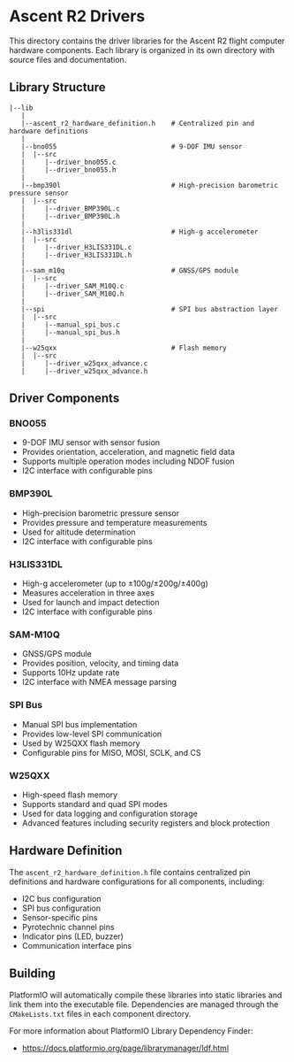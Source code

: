 # Ascent R2 Drivers

This directory contains the driver libraries for the Ascent R2 flight computer hardware components. Each library is organized in its own directory with source files and documentation.

## Library Structure

```
|--lib
   |
   |--ascent_r2_hardware_definition.h    # Centralized pin and hardware definitions
   |
   |--bno055                             # 9-DOF IMU sensor
   |  |--src
   |     |--driver_bno055.c
   |     |--driver_bno055.h
   |
   |--bmp390l                            # High-precision barometric pressure sensor
   |  |--src
   |     |--driver_BMP390L.c
   |     |--driver_BMP390L.h
   |
   |--h3lis331dl                         # High-g accelerometer
   |  |--src
   |     |--driver_H3LIS331DL.c
   |     |--driver_H3LIS331DL.h
   |
   |--sam_m10q                           # GNSS/GPS module
   |  |--src
   |     |--driver_SAM_M10Q.c
   |     |--driver_SAM_M10Q.h
   |
   |--spi                                # SPI bus abstraction layer
   |  |--src
   |     |--manual_spi_bus.c
   |     |--manual_spi_bus.h
   |
   |--w25qxx                             # Flash memory
   |  |--src
   |     |--driver_w25qxx_advance.c
   |     |--driver_w25qxx_advance.h
```

## Driver Components

### BNO055
- 9-DOF IMU sensor with sensor fusion
- Provides orientation, acceleration, and magnetic field data
- Supports multiple operation modes including NDOF fusion
- I2C interface with configurable pins

### BMP390L
- High-precision barometric pressure sensor
- Provides pressure and temperature measurements
- Used for altitude determination
- I2C interface with configurable pins

### H3LIS331DL
- High-g accelerometer (up to ±100g/±200g/±400g)
- Measures acceleration in three axes
- Used for launch and impact detection
- I2C interface with configurable pins

### SAM-M10Q
- GNSS/GPS module
- Provides position, velocity, and timing data
- Supports 10Hz update rate
- I2C interface with NMEA message parsing

### SPI Bus
- Manual SPI bus implementation
- Provides low-level SPI communication
- Used by W25QXX flash memory
- Configurable pins for MISO, MOSI, SCLK, and CS

### W25QXX
- High-speed flash memory
- Supports standard and quad SPI modes
- Used for data logging and configuration storage
- Advanced features including security registers and block protection

## Hardware Definition

The `ascent_r2_hardware_definition.h` file contains centralized pin definitions and hardware configurations for all components, including:
- I2C bus configuration
- SPI bus configuration
- Sensor-specific pins
- Pyrotechnic channel pins
- Indicator pins (LED, buzzer)
- Communication interface pins

## Building

PlatformIO will automatically compile these libraries into static libraries and link them into the executable file. Dependencies are managed through the `CMakeLists.txt` files in each component directory.

For more information about PlatformIO Library Dependency Finder:
- https://docs.platformio.org/page/librarymanager/ldf.html
